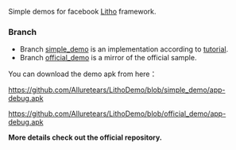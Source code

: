 Simple demos for facebook [Litho](https://github.com/facebook/litho) framework.

### Branch
* Branch [simple_demo](https://github.com/Alluretears/LithoDemo/tree/simple_demo) is an implementation according to [tutorial](http://fblitho.com/docs/tutorial).
* Branch [official_demo](https://github.com/Alluretears/LithoDemo/tree/official_demo) is a mirror of the official sample.
 
 You can download the demo apk from here：
 
 https://github.com/Alluretears/LithoDemo/blob/simple_demo/app-debug.apk
 
 https://github.com/Alluretears/LithoDemo/blob/official_demo/app-debug.apk

**More details check out the official repository.**

